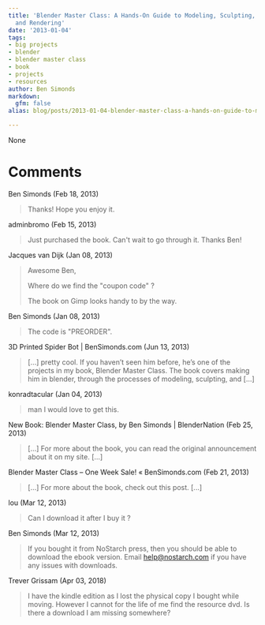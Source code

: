```yaml
---
title: 'Blender Master Class: A Hands-On Guide to Modeling, Sculpting, Materials,
  and Rendering'
date: '2013-01-04'
tags:
- big projects
- blender
- blender master class
- book
- projects
- resources
author: Ben Simonds
markdown:
  gfm: false
alias: blog/posts/2013-01-04-blender-master-class-a-hands-on-guide-to-modeling-sculpting-materials-and-rendering

---
```


None




# Comments


Ben Simonds (Feb 18, 2013)
> Thanks! Hope you enjoy it.

adminbromo (Feb 15, 2013)
> Just purchased the book. Can't wait to go through it. Thanks Ben!

Jacques van Dijk (Jan 08, 2013)
> Awesome Ben,
> 
> Where do we find the "coupon code" ?
> 
> The book on Gimp looks handy to by the way.

Ben Simonds (Jan 08, 2013)
> The code is "PREORDER".

3D Printed Spider Bot | BenSimonds.com (Jun 13, 2013)
> [&#8230;] pretty cool. If you haven&#8217;t seen him before, he&#8217;s one of the projects in my book, Blender Master Class. The book covers making him in blender, through the processes of modeling, sculpting, and [&#8230;]

konradtacular (Jan 04, 2013)
> man I would love to get this.

New Book: Blender Master Class, by Ben Simonds | BlenderNation (Feb 25, 2013)
> [...] For more about the book, you can read the original announcement about it on my site. [...]

Blender Master Class &#8211; One Week Sale! &laquo; BenSimonds.com (Feb 21, 2013)
> [...] For more about the book, check out this post. [...]

lou (Mar 12, 2013)
> Can I download it after I buy it ?

Ben Simonds (Mar 12, 2013)
> If you bought it from NoStarch press, then you should be able to download the ebook version. Email help@nostarch.com if you have any issues with downloads.

Trever Grissam (Apr 03, 2018)
> I have the kindle edition as I lost the physical copy I bought while moving. However I cannot for the life of me find the resource dvd. Is there a download I am missing somewhere?
